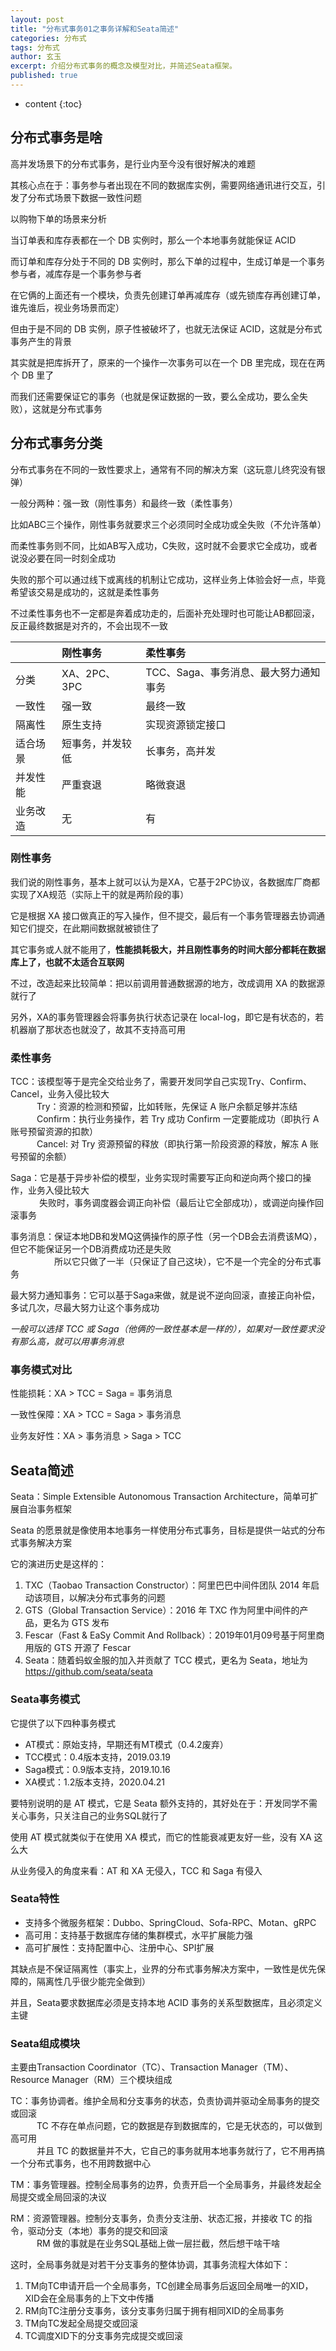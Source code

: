 ```yaml
---
layout: post
title: "分布式事务01之事务详解和Seata简述"
categories: 分布式
tags: 分布式
author: 玄玉
excerpt: 介绍分布式事务的概念及模型对比，并简述Seata框架。
published: true
---
```


* content
{:toc}


## 分布式事务是啥

高并发场景下的分布式事务，是行业内至今没有很好解决的难题

其核心点在于：事务参与者出现在不同的数据库实例，需要网络通讯进行交互，引发了分布式场景下数据一致性问题

以购物下单的场景来分析

当订单表和库存表都在一个 DB 实例时，那么一个本地事务就能保证 ACID

而订单和库存分处于不同的 DB 实例时，那么下单的过程中，生成订单是一个事务参与者，减库存是一个事务参与者

在它俩的上面还有一个模块，负责先创建订单再减库存（或先锁库存再创建订单，谁先谁后，视业务场景而定）

但由于是不同的 DB 实例，原子性被破坏了，也就无法保证 ACID，这就是分布式事务产生的背景

其实就是把库拆开了，原来的一个操作一次事务可以在一个 DB 里完成，现在在两个 DB 里了

而我们还需要保证它的事务（也就是保证数据的一致，要么全成功，要么全失败），这就是分布式事务

## 分布式事务分类

分布式事务在不同的一致性要求上，通常有不同的解决方案（这玩意儿终究没有银弹）

一般分两种：强一致（刚性事务）和最终一致（柔性事务）

比如ABC三个操作，刚性事务就要求三个必须同时全成功或全失败（不允许落单）

而柔性事务则不同，比如AB写入成功，C失败，这时就不会要求它全成功，或者说没必要在同一时刻全成功

失败的那个可以通过线下或离线的机制让它成功，这样业务上体验会好一点，毕竟希望该交易是成功的，这就是柔性事务

不过柔性事务也不一定都是奔着成功走的，后面补充处理时也可能让AB都回滚，反正最终数据是对齐的，不会出现不一致

|　         | 刚性事务         | 柔性事务                             |
|:----------|:----------------|:------------------------------------|
| 分类      | XA、2PC、3PC     | TCC、Saga、事务消息、最大努力通知事务  |
| 一致性    | 强一致           | 最终一致                             |
| 隔离性    | 原生支持         | 实现资源锁定接口                      |
| 适合场景  | 短事务，并发较低  | 长事务，高并发                        |
| 并发性能  | 严重衰退         | 略微衰退                             |
| 业务改造  | 无              | 有                                   |

### 刚性事务

我们说的刚性事务，基本上就可以认为是XA，它基于2PC协议，各数据库厂商都实现了XA规范（实际上干的就是两阶段的事）

它是根据 XA 接口做真正的写入操作，但不提交，最后有一个事务管理器去协调通知它们提交，在此期间数据就被锁住了

其它事务或人就不能用了，**性能损耗极大，并且刚性事务的时间大部分都耗在数据库上了，也就不太适合互联网**

不过，改造起来比较简单：把以前调用普通数据源的地方，改成调用 XA 的数据源就行了

另外，XA的事务管理器会将事务执行状态记录在 local-log，即它是有状态的，若机器崩了那状态也就没了，故其不支持高可用

### 柔性事务

TCC：该模型等于是完全交给业务了，需要开发同学自己实现Try、Confirm、Cancel，业务入侵比较大<br>
　　　Try：资源的检测和预留，比如转账，先保证 A 账户余额足够并冻结<br>
　　　Confirm：执行业务操作，若 Try 成功 Confirm 一定要能成功（即执行 A 账号预留资源的扣款）<br>
　　　Cancel: 对 Try 资源预留的释放（即执行第一阶段资源的释放，解冻 A 账号预留的余额）

Saga：它是基于异步补偿的模型，业务实现时需要写正向和逆向两个接口的操作，业务入侵比较大<br>
　　　 失败时，事务调度器会调正向补偿（最后让它全部成功），或调逆向操作回滚事务

事务消息：保证本地DB和发MQ这俩操作的原子性（另一个DB会去消费该MQ），但它不能保证另一个DB消费成功还是失败<br>
　　　　　所以它只做了一半（只保证了自己这块），它不是一个完全的分布式事务<br>

最大努力通知事务：它可以基于Saga来做，就是说不逆向回滚，直接正向补偿，多试几次，尽最大努力让这个事务成功

*一般可以选择 TCC 或 Saga（他俩的一致性基本是一样的），如果对一致性要求没有那么高，就可以用事务消息*

### 事务模式对比

性能损耗：XA > TCC = Saga = 事务消息

一致性保障：XA > TCC = Saga > 事务消息

业务友好性：XA > 事务消息 > Saga > TCC

## Seata简述

Seata：Simple Extensible Autonomous Transaction Architecture，简单可扩展自治事务框架

Seata 的愿景就是像使用本地事务一样使用分布式事务，目标是提供一站式的分布式事务解决方案

它的演进历史是这样的：

1. TXC（Taobao Transaction Constructor）：阿里巴巴中间件团队 2014 年启动该项目，以解决分布式事务的问题
2. GTS（Global Transaction Service）：2016 年 TXC 作为阿里中间件的产品，更名为 GTS 发布
3. Fescar（Fast & EaSy Commit And Rollback）：2019年01月09号基于阿里商用版的 GTS 开源了 Fescar
4. Seata：随着蚂蚁金服的加入并贡献了 TCC 模式，更名为 Seata，地址为<https://github.com/seata/seata>

### Seata事务模式

它提供了以下四种事务模式

* AT模式：原始支持，早期还有MT模式（0.4.2废弃）
* TCC模式：0.4版本支持，2019.03.19
* Saga模式：0.9版本支持，2019.10.16
* XA模式：1.2版本支持，2020.04.21

要特别说明的是 AT 模式，它是 Seata 额外支持的，其好处在于：开发同学不需关心事务，只关注自己的业务SQL就行了

使用 AT 模式就类似于在使用 XA 模式，而它的性能衰减更友好一些，没有 XA 这么大

从业务侵入的角度来看：AT 和 XA 无侵入，TCC 和 Saga 有侵入

### Seata特性

* 支持多个微服务框架：Dubbo、SpringCloud、Sofa-RPC、Motan、gRPC
* 高可用：支持基于数据库存储的集群模式，水平扩展能力强
* 高可扩展性：支持配置中心、注册中心、SPI扩展

其缺点是不保证隔离性（事实上，业界的分布式事务解决方案中，一致性是优先保障的，隔离性几乎很少能完全做到）

并且，Seata要求数据库必须是支持本地 ACID 事务的关系型数据库，且必须定义主键

### Seata组成模块

主要由Transaction Coordinator（TC）、Transaction Manager（TM）、Resource Manager（RM）三个模块组成

TC：事务协调者。维护全局和分支事务的状态，负责协调并驱动全局事务的提交或回滚<br>
　　　TC 不存在单点问题，它的数据是存到数据库的，它是无状态的，可以做到高可用<br>
　　　并且 TC 的数据量并不大，它自己的事务就用本地事务就行了，它不用再搞一个分布式事务，也不用跨数据中心

TM：事务管理器。控制全局事务的边界，负责开启一个全局事务，并最终发起全局提交或全局回滚的决议

RM：资源管理器。控制分支事务，负责分支注册、状态汇报，并接收 TC 的指令，驱动分支（本地）事务的提交和回滚<br>
　　　RM 做的事就是在业务SQL基础上做一层拦截，然后想干啥干啥

这时，全局事务就是对若干分支事务的整体协调，其事务流程大体如下：

1. TM向TC申请开启一个全局事务，TC创建全局事务后返回全局唯一的XID，XID会在全局事务的上下文中传播
2. RM向TC注册分支事务，该分支事务归属于拥有相同XID的全局事务
3. TM向TC发起全局提交或回滚
4. TC调度XID下的分支事务完成提交或回滚